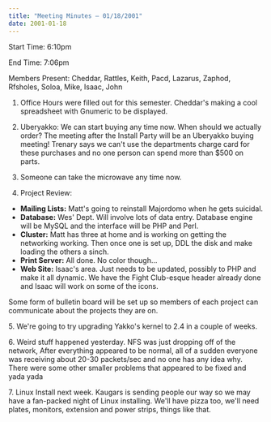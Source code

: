 ```yaml
---
title: "Meeting Minutes – 01/18/2001"
date: 2001-01-18
---
```

Start Time: 6:10pm </p><p>
End Time: 7:06pm </p><p>
Members Present: Cheddar, Rattles, Keith, Pacd, Lazarus, Zaphod,  Rfsholes, Soloa, Mike, Isaac, John </p><p>
1. Office Hours were filled out for this semester.  Cheddar's making a cool spreadsheet with Gnumeric to be displayed. </p><p>
2. Uberyakko: We can start buying any time now.  When should we actually order?  The meeting after the Install Party will be an Uberyakko buying  meeting!  Trenary says we can't use the departments charge card for these purchases and no one person can spend more than $500 on parts. </p><p>
3. Someone can take the microwave any time now. </p><p>
4. Project Review: </p><p>
<ul> <li><b>Mailing Lists:</b>  Matt's going to reinstall Majordomo when he gets suicidal.</li> <li><b>Database:</b>  Wes' Dept.  Will involve lots of data entry.  Database engine will be MySQL and the interface will be PHP and Perl.</li> <li><b>Cluster:</b>  Matt has three at home and is working on getting the networking working.  Then once one is set up, DDL the disk and make loading the others a sinch.</li> <li><b>Print Server:</b>  All done.  No color though...</li> <li><b>Web Site:</b>  Isaac's area.  Just needs to be updated, possibly to PHP and make it all dynamic.  We have the Fight Club-esque header already done and Isaac will work on some of the icons.</li> </ul> </p><p>
Some form of bulletin board will be set up so members of each project can communicate about the projects they are on. </p><p>
5. We're going to try upgrading Yakko's kernel to 2.4 in a couple of weeks. </p><p>
6. Weird stuff happened yesterday.  NFS was just dropping off of the network, After everything appeared to be normal, all of a sudden everyone was receiving about 20-30 packets/sec and no one has any idea why.  There were some other smaller problems that appeared to be fixed and yada yada </p><p>
7. Linux Install next week.  Kaugars is sending people our way so we may have a fan-packed night of Linux installing.  We'll have pizza too, we'll need  plates, monitors, extension and power strips, things like that. </p>
